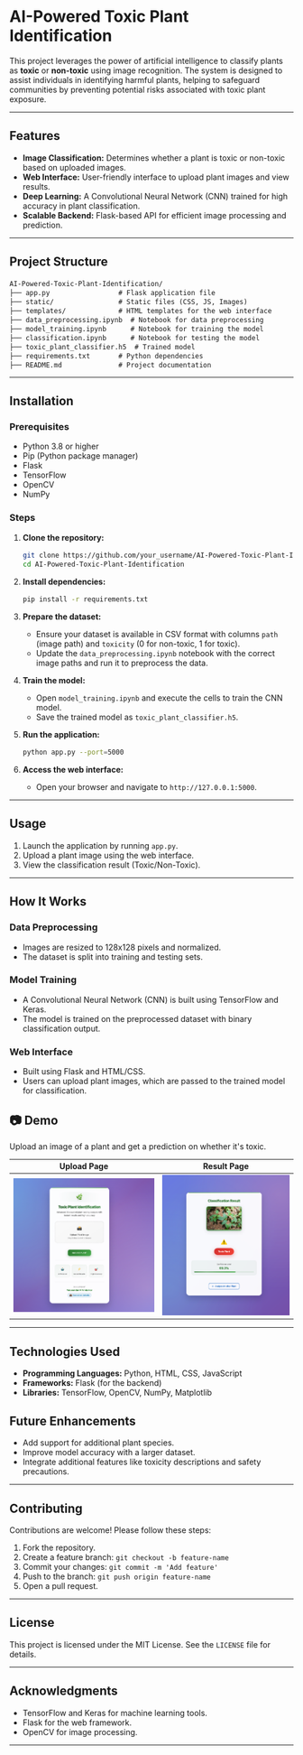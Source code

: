 # AI-Powered Toxic Plant Identification

This project leverages the power of artificial intelligence to classify plants as **toxic** or **non-toxic** using image recognition. The system is designed to assist individuals in identifying harmful plants, helping to safeguard communities by preventing potential risks associated with toxic plant exposure.

---

## Features

- **Image Classification:** Determines whether a plant is toxic or non-toxic based on uploaded images.
- **Web Interface:** User-friendly interface to upload plant images and view results.
- **Deep Learning:** A Convolutional Neural Network (CNN) trained for high accuracy in plant classification.
- **Scalable Backend:** Flask-based API for efficient image processing and prediction.

---

## Project Structure

```
AI-Powered-Toxic-Plant-Identification/
├── app.py                 # Flask application file
├── static/                # Static files (CSS, JS, Images)
├── templates/             # HTML templates for the web interface
├── data_preprocessing.ipynb  # Notebook for data preprocessing
├── model_training.ipynb      # Notebook for training the model
├── classification.ipynb      # Notebook for testing the model
├── toxic_plant_classifier.h5  # Trained model
├── requirements.txt       # Python dependencies
├── README.md              # Project documentation
```

---

## Installation

### Prerequisites

- Python 3.8 or higher
- Pip (Python package manager)
- Flask
- TensorFlow
- OpenCV
- NumPy

### Steps

1. **Clone the repository:**
   ```bash
   git clone https://github.com/your_username/AI-Powered-Toxic-Plant-Identification.git
   cd AI-Powered-Toxic-Plant-Identification
   ```

2. **Install dependencies:**
   ```bash
   pip install -r requirements.txt
   ```

3. **Prepare the dataset:**
   - Ensure your dataset is available in CSV format with columns `path` (image path) and `toxicity` (0 for non-toxic, 1 for toxic).
   - Update the `data_preprocessing.ipynb` notebook with the correct image paths and run it to preprocess the data.

4. **Train the model:**
   - Open `model_training.ipynb` and execute the cells to train the CNN model.
   - Save the trained model as `toxic_plant_classifier.h5`.

5. **Run the application:**
   ```bash
   python app.py --port=5000
   ```

6. **Access the web interface:**
   - Open your browser and navigate to `http://127.0.0.1:5000`.

---

## Usage

1. Launch the application by running `app.py`.
2. Upload a plant image using the web interface.
3. View the classification result (Toxic/Non-Toxic).

---

## How It Works

### Data Preprocessing
- Images are resized to 128x128 pixels and normalized.
- The dataset is split into training and testing sets.

### Model Training
- A Convolutional Neural Network (CNN) is built using TensorFlow and Keras.
- The model is trained on the preprocessed dataset with binary classification output.

### Web Interface
- Built using Flask and HTML/CSS.
- Users can upload plant images, which are passed to the trained model for classification.
## 📷 Demo

Upload an image of a plant and get a prediction on whether it's toxic.

| Upload Page | Result Page |
|-------------|-------------|
| ![Home Page](static/screens/index.png) | ![Result Page](static/screens/result.png) |
---

## Technologies Used

- **Programming Languages:** Python, HTML, CSS, JavaScript
- **Frameworks:** Flask (for the backend)
- **Libraries:** TensorFlow, OpenCV, NumPy, Matplotlib



## Future Enhancements

- Add support for additional plant species.
- Improve model accuracy with a larger dataset.
- Integrate additional features like toxicity descriptions and safety precautions.

---

## Contributing

Contributions are welcome! Please follow these steps:

1. Fork the repository.
2. Create a feature branch: `git checkout -b feature-name`
3. Commit your changes: `git commit -m 'Add feature'`
4. Push to the branch: `git push origin feature-name`
5. Open a pull request.

---

## License

This project is licensed under the MIT License. See the `LICENSE` file for details.

---

## Acknowledgments

- TensorFlow and Keras for machine learning tools.
- Flask for the web framework.
- OpenCV for image processing.

---


